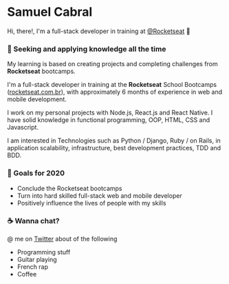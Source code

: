 # Samuel Cabral

 Hi, there!, I'm a full-stack developer in training at [@Rocketseat](https://rocketseat.com.br/) 🚀

### 🚀 Seeking and applying knowledge all the time

My learning is based on creating projects and completing challenges from **Rocketseat** bootcamps.

I'm a full-stack developer in training at the **Rocketseat** School Bootcamps ([rocketseat.com.br](http://rocketseat.com.br/)), with approximately 6 months of experience in web and mobile development.

I work on my personal projects with Node.js, React.js and React Native. I have solid knowledge in functional programming, OOP, HTML, CSS and Javascript.

I am interested in Technologies such as Python / Django, Ruby / on Rails, in application scalability, infrastructure, best development practices, TDD and BDD.

### 🎯 Goals for 2020

- Conclude the Rocketseat bootcamps
- Turn into hard skilled full-stack web and mobile developer
- Positively influence the lives of people with my skills

### ☕  Wanna chat?

@ me on [Twitter](https://twitter.com/samuelcabral_) about of the following

- Programming stuff
- Guitar playing
- French rap
- Coffee
